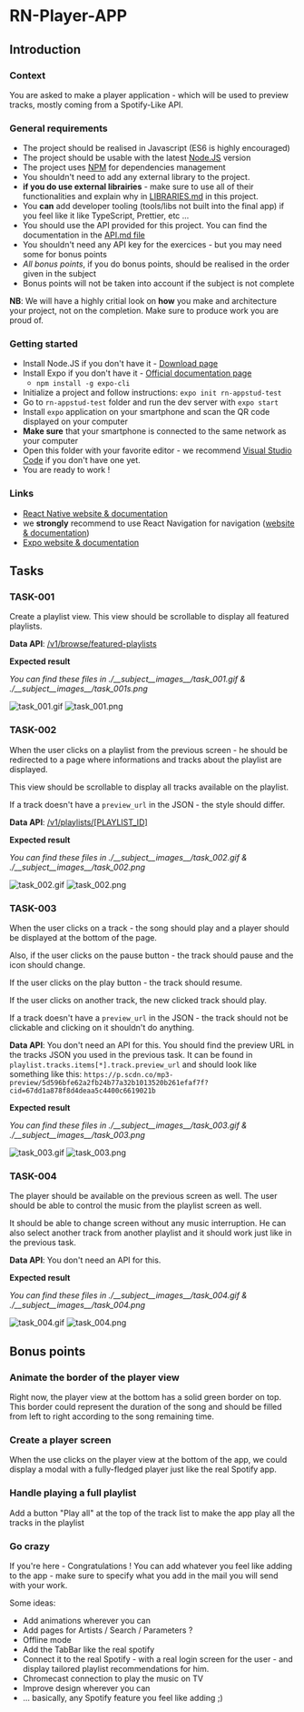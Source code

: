 # RN-Player-APP

## Introduction

### Context

You are asked to make a player application - which will be used to preview tracks, mostly coming from a Spotify-Like API.

### General requirements

- The project should be realised in Javascript (ES6 is highly encouraged)
- The project should be usable with the latest [Node.JS](https://nodejs.org) version
- The project uses [NPM](https://www.npmjs.com/) for dependencies management
- You shouldn't need to add any external library to the project.
- **if you do use external librairies** - make sure to use all of their functionalities and explain why in [LIBRARIES.md](./LIBRARIES.md) in this project.
- You **can** add developer tooling (tools/libs not built into the final app) if you feel like it like TypeScript, Prettier, etc ...
- You should use the API provided for this project. You can find the documentation in the [API.md file](./API.md)
- You shouldn't need any API key for the exercices - but you may need some for bonus points
- *All bonus points*, if you do bonus points, should be realised in the order given in the subject
- Bonus points will not be taken into account if the subject is not complete

**NB**: We will have a highly critial look on **how** you make and architecture your project, not on the completion. Make sure to produce work you are proud of.

### Getting started

- Install Node.JS if you don't have it - [Download page](https://nodejs.org/en/download)
- Install Expo if you don't have it - [Official documentation page](https://expo.io/learn)
    - `npm install -g expo-cli`
- Initialize a project and follow instructions: `expo init rn-appstud-test`
- Go to `rn-appstud-test` folder and run the dev server with `expo start`
- Install `expo` application on your smartphone and scan the QR code displayed on your computer
- **Make sure** that your smartphone is connected to the same network as your computer
- Open this folder with your favorite editor - we recommend [Visual Studio Code](https://code.visualstudio.com/) if you don't have one yet.
- You are ready to work !

### Links

- [React Native website & documentation](https://facebook.github.io/react-native/)
- we **strongly** recommend to use React Navigation for navigation ([website & documentation](https://reactnavigation.org/))
- [Expo website & documentation](http://expo.io)

## Tasks

### TASK-001

Create a playlist view. This view should be scrollable to display all featured playlists.

**Data API**: [/v1/browse/featured-playlists](https://afternoon-waters-49321.herokuapp.com/v1/browse/featured-playlists)

**Expected result**

*You can find these files in ./\_\_subject\_\_images\_\_/task_001.gif & ./\_\_subject\_\_images\_\_/task_001s.png*

![task_001.gif](./__subject__images__/task_001.gif) ![task_001.png](./__subject__images__/task_001.png)

### TASK-002

When the user clicks on a playlist from the previous screen - he should be redirected to a page where informations and tracks about the playlist are displayed.

This view should be scrollable to display all tracks available on the playlist.

If a track doesn't have a `preview_url` in the JSON - the style should differ.

**Data API**: [/v1/playlists/[PLAYLIST_ID]](https://afternoon-waters-49321.herokuapp.com/v1/playlists/37i9dQZF1DWZd79rJ6a7lp)

**Expected result**

*You can find these files in ./\_\_subject\_\_images\_\_/task_002.gif & ./\_\_subject\_\_images\_\_/task_002.png*

![task_002.gif](./__subject__images__/task_002.gif) ![task_002.png](./__subject__images__/task_002.png)

### TASK-003

When the user clicks on a track - the song should play and a player should be displayed at the bottom of the page.

Also, if the user clicks on the pause button - the track should pause and the icon should change.

If the user clicks on the play button - the track should resume.

If the user clicks on another track, the new clicked track should play.

If a track doesn't have a `preview_url` in the JSON - the track should not be clickable and clicking on it shouldn't do anything.

**Data API**: You don't need an API for this. You should find the preview URL in the tracks JSON you used in the previous task. It can be found in `playlist.tracks.items[*].track.preview_url` and should look like something like this: `https://p.scdn.co/mp3-preview/5d596bfe62a2fb24b77a32b1013520b261efaf7f?cid=67dd1a878f8d4deaa5c4400c6619021b`

**Expected result**

*You can find these files in ./\_\_subject\_\_images\_\_/task_003.gif & ./\_\_subject\_\_images\_\_/task_003.png*

![task_003.gif](./__subject__images__/task_003.gif) ![task_003.png](./__subject__images__/task_003.png)

### TASK-004

The player should be available on the previous screen as well. The user should be able to control the music from the playlist screen as well.

It should be able to change screen without any music interruption. He can also select another track from another playlist and it should work just like in the previous task.

**Data API**: You don't need an API for this.

**Expected result**

*You can find these files in ./\_\_subject\_\_images\_\_/task_004.gif & ./\_\_subject\_\_images\_\_/task_004.png*

![task_004.gif](./__subject__images__/task_004.gif) ![task_004.png](./__subject__images__/task_004.png)

## Bonus points

### Animate the border of the player view

Right now, the player view at the bottom has a solid green border on top. This border could represent the duration of the song and should be filled from left to right according to the song remaining time.

### Create a player screen

When the use clicks on the player view at the bottom of the app, we could display a modal with a fully-fledged player just like the real Spotify app.

### Handle playing a full playlist

Add a button "Play all" at the top of the track list to make the app play all the tracks in the playlist

### Go crazy

If you're here - Congratulations ! You can add whatever you feel like adding to the app - make sure to specify what you add in the mail you will send with your work.

Some ideas:
- Add animations wherever you can
- Add pages for Artists / Search / Parameters ?
- Offline mode
- Add the TabBar like the real spotify
- Connect it to the real Spotify - with a real login screen for the user - and display tailored playlist recommendations for him.
- Chromecast connection to play the music on TV
- Improve design wherever you can
- ... basically, any Spotify feature you feel like adding ;)